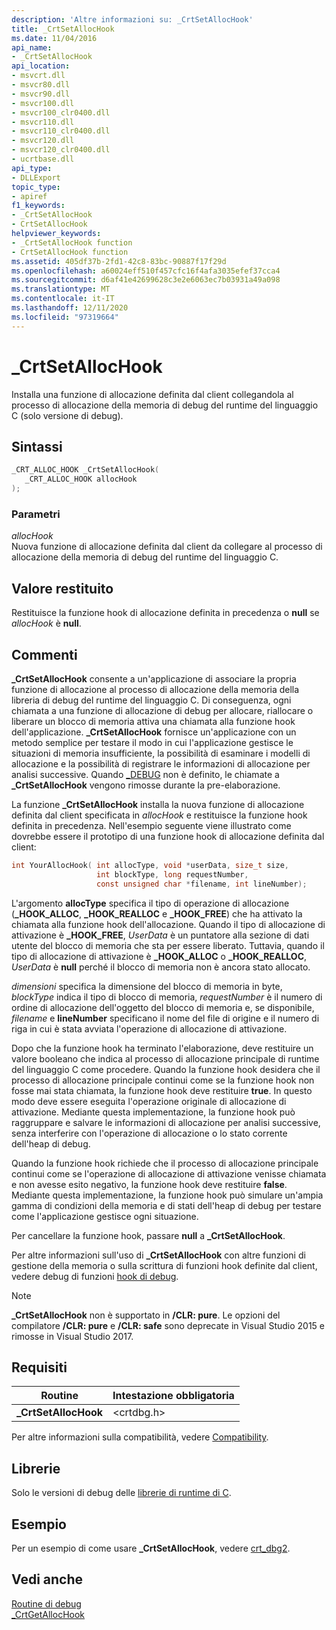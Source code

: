 ```yaml
---
description: 'Altre informazioni su: _CrtSetAllocHook'
title: _CrtSetAllocHook
ms.date: 11/04/2016
api_name:
- _CrtSetAllocHook
api_location:
- msvcrt.dll
- msvcr80.dll
- msvcr90.dll
- msvcr100.dll
- msvcr100_clr0400.dll
- msvcr110.dll
- msvcr110_clr0400.dll
- msvcr120.dll
- msvcr120_clr0400.dll
- ucrtbase.dll
api_type:
- DLLExport
topic_type:
- apiref
f1_keywords:
- _CrtSetAllocHook
- CrtSetAllocHook
helpviewer_keywords:
- _CrtSetAllocHook function
- CrtSetAllocHook function
ms.assetid: 405df37b-2fd1-42c8-83bc-90887f17f29d
ms.openlocfilehash: a60024eff510f457cfc16f4afa3035efef37cca4
ms.sourcegitcommit: d6af41e42699628c3e2e6063ec7b03931a49a098
ms.translationtype: MT
ms.contentlocale: it-IT
ms.lasthandoff: 12/11/2020
ms.locfileid: "97319664"
---
```

# <a name="_crtsetallochook"></a>_CrtSetAllocHook

Installa una funzione di allocazione definita dal client collegandola al processo di allocazione della memoria di debug del runtime del linguaggio C (solo versione di debug).

## <a name="syntax"></a>Sintassi

```C
_CRT_ALLOC_HOOK _CrtSetAllocHook(
   _CRT_ALLOC_HOOK allocHook
);
```

### <a name="parameters"></a>Parametri

*allocHook*<br/>
Nuova funzione di allocazione definita dal client da collegare al processo di allocazione della memoria di debug del runtime del linguaggio C.

## <a name="return-value"></a>Valore restituito

Restituisce la funzione hook di allocazione definita in precedenza o **null** se *allocHook* è **null**.

## <a name="remarks"></a>Commenti

**_CrtSetAllocHook** consente a un'applicazione di associare la propria funzione di allocazione al processo di allocazione della memoria della libreria di debug del runtime del linguaggio C. Di conseguenza, ogni chiamata a una funzione di allocazione di debug per allocare, riallocare o liberare un blocco di memoria attiva una chiamata alla funzione hook dell'applicazione. **_CrtSetAllocHook** fornisce un'applicazione con un metodo semplice per testare il modo in cui l'applicazione gestisce le situazioni di memoria insufficiente, la possibilità di esaminare i modelli di allocazione e la possibilità di registrare le informazioni di allocazione per analisi successive. Quando [_DEBUG](../../c-runtime-library/debug.md) non è definito, le chiamate a **_CrtSetAllocHook** vengono rimosse durante la pre-elaborazione.

La funzione **_CrtSetAllocHook** installa la nuova funzione di allocazione definita dal client specificata in *allocHook* e restituisce la funzione hook definita in precedenza. Nell'esempio seguente viene illustrato come dovrebbe essere il prototipo di una funzione hook di allocazione definita dal client:

```C
int YourAllocHook( int allocType, void *userData, size_t size,
                   int blockType, long requestNumber,
                   const unsigned char *filename, int lineNumber);
```

L'argomento **allocType** specifica il tipo di operazione di allocazione (**_HOOK_ALLOC**, **_HOOK_REALLOC** e **_HOOK_FREE**) che ha attivato la chiamata alla funzione hook dell'allocazione. Quando il tipo di allocazione di attivazione è **_HOOK_FREE**, *UserData* è un puntatore alla sezione di dati utente del blocco di memoria che sta per essere liberato. Tuttavia, quando il tipo di allocazione di attivazione è **_HOOK_ALLOC** o **_HOOK_REALLOC**, *UserData* è **null** perché il blocco di memoria non è ancora stato allocato.

*dimensioni* specifica la dimensione del blocco di memoria in byte, *blockType* indica il tipo di blocco di memoria, *requestNumber* è il numero di ordine di allocazione dell'oggetto del blocco di memoria e, se disponibile, *filename* e **lineNumber** specificano il nome del file di origine e il numero di riga in cui è stata avviata l'operazione di allocazione di attivazione.

Dopo che la funzione hook ha terminato l'elaborazione, deve restituire un valore booleano che indica al processo di allocazione principale di runtime del linguaggio C come procedere. Quando la funzione hook desidera che il processo di allocazione principale continui come se la funzione hook non fosse mai stata chiamata, la funzione hook deve restituire **true**. In questo modo deve essere eseguita l'operazione originale di allocazione di attivazione. Mediante questa implementazione, la funzione hook può raggruppare e salvare le informazioni di allocazione per analisi successive, senza interferire con l'operazione di allocazione o lo stato corrente dell'heap di debug.

Quando la funzione hook richiede che il processo di allocazione principale continui come se l'operazione di allocazione di attivazione venisse chiamata e non avesse esito negativo, la funzione hook deve restituire **false**. Mediante questa implementazione, la funzione hook può simulare un'ampia gamma di condizioni della memoria e di stati dell'heap di debug per testare come l'applicazione gestisce ogni situazione.

Per cancellare la funzione hook, passare **null** a **_CrtSetAllocHook**.

Per altre informazioni sull'uso di **_CrtSetAllocHook** con altre funzioni di gestione della memoria o sulla scrittura di funzioni hook definite dal client, vedere debug di funzioni [hook di debug](/visualstudio/debugger/debug-hook-function-writing).

> [!NOTE]
> **_CrtSetAllocHook** non è supportato in **/CLR: pure**. Le opzioni del compilatore **/CLR: pure** e **/CLR: safe** sono deprecate in Visual Studio 2015 e rimosse in Visual Studio 2017.

## <a name="requirements"></a>Requisiti

|Routine|Intestazione obbligatoria|
|-------------|---------------------|
|**_CrtSetAllocHook**|\<crtdbg.h>|

Per altre informazioni sulla compatibilità, vedere [Compatibility](../../c-runtime-library/compatibility.md).

## <a name="libraries"></a>Librerie

Solo le versioni di debug delle [librerie di runtime di C](../../c-runtime-library/crt-library-features.md).

## <a name="example"></a>Esempio

Per un esempio di come usare **_CrtSetAllocHook**, vedere [crt_dbg2](https://github.com/Microsoft/VCSamples/tree/master/VC2010Samples/crt/crt_dbg2).

## <a name="see-also"></a>Vedi anche

[Routine di debug](../../c-runtime-library/debug-routines.md)<br/>
[_CrtGetAllocHook](crtgetallochook.md)<br/>
